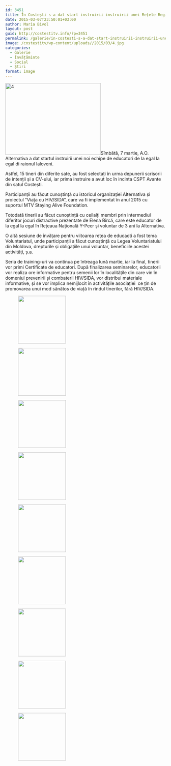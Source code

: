 ```yaml
---
id: 3451
title: În Costești s-a dat start instruirii instruirii unei Rețele Regionale de Educatori de la egal la egal
date: 2015-03-07T23:50:01+03:00
author: Maria Bivol
layout: post
guid: http://costestitv.info/?p=3451
permalink: /galerie/in-costesti-s-a-dat-start-instruirii-instruirii-unei-retele-regionale-de-educatori-de-la-egal-la-egal/
image: /costestitv/wp-content/uploads//2015/03/4.jpg
categories:
  - Galerie
  - Învățăminte
  - Social
  - Știri
format: image
---
```

[<img class="alignleft size-medium wp-image-3452" src="/costestitv/wp-content/uploads//2015/03/4-300x225.jpg" alt="4" width="300" height="225" srcset="/costestitv/wp-content/uploads//2015/03/4-300x225.jpg 300w, /costestitv/wp-content/uploads//2015/03/4.jpg 1024w, /costestitv/wp-content/uploads//2015/03/4-45x35.jpg 45w" sizes="(max-width: 300px) 100vw, 300px" />](/costestitv/wp-content/uploads//2015/03/4.jpg)Sîmbătă, 7 martie, A.O. Alternativa a dat startul instruirii unei noi echipe de educatori de la egal la egal di raionul Ialoveni.

Astfel, 15 tineri din diferite sate, au fost selectați în urma depunerii scrisorii de intenții și a CV-ului, iar prima instruire a avut loc în incinta CSPT Avante din satul Costești.

Participanții au făcut cunoștință cu istoricul organizației Alternativa și proiectul ”Viața cu HIV/SIDA”, care va fi implementat în anul 2015 cu suportul MTV Staying Alive Foundation.

Totodată tinerii au făcut cunoștință cu ceilalți membri prin intermediul diferitor jocuri distractive prezentate de Elena Bîrcă, care este educator de la egal la egal în Rețeaua Națională Y-Peer și voluntar de 3 ani la Alternativa.

O altă sesiune de învățare pentru viitoarea rețea de educaoti a fost tema Voluntariatul, unde participanții a făcut cunoștință cu Legea Voluntariatului din Moldova, drepturile și obligațiile unui voluntar, beneficiile acestei activități, ș.a.

Seria de training-uri va continua pe întreaga lună martie, iar la final, tinerii vor primi Certificate de educatori. După finalizarea seminarelor, educatorii vor realiza ore informative pentru semenii lor în localitățile din care vin în domeniul prevenirii și combaterii HIV/SIDA, vor distribui materiale informative, și se vor implica nemijlocit în activitățile asociației  ce țin de promovarea unui mod sănătos de viață în rîndul tinerilor, fără HIV/SIDA.

<div id='gallery-25' class='gallery galleryid-3451 gallery-columns-3 gallery-size-thumbnail'>
  <figure class='gallery-item'> 
  
  <div class='gallery-icon landscape'>
    <a href='/costestitv/galerie/in-costesti-s-a-dat-start-instruirii-instruirii-unei-retele-regionale-de-educatori-de-la-egal-la-egal/attachment/3-3/'><img width="150" height="150" src="/costestitv/wp-content/uploads//2015/03/3-150x150.jpg" class="attachment-thumbnail size-thumbnail" alt="" /></a>
  </div></figure><figure class='gallery-item'> 
  
  <div class='gallery-icon landscape'>
    <a href='/costestitv/galerie/in-costesti-s-a-dat-start-instruirii-instruirii-unei-retele-regionale-de-educatori-de-la-egal-la-egal/attachment/8-3/'><img width="150" height="150" src="/costestitv/wp-content/uploads//2015/03/8-150x150.jpg" class="attachment-thumbnail size-thumbnail" alt="" /></a>
  </div></figure><figure class='gallery-item'> 
  
  <div class='gallery-icon landscape'>
    <a href='/costestitv/galerie/in-costesti-s-a-dat-start-instruirii-instruirii-unei-retele-regionale-de-educatori-de-la-egal-la-egal/attachment/16/'><img width="150" height="150" src="/costestitv/wp-content/uploads//2015/03/16-150x150.jpg" class="attachment-thumbnail size-thumbnail" alt="" /></a>
  </div></figure><figure class='gallery-item'> 
  
  <div class='gallery-icon landscape'>
    <a href='/costestitv/galerie/in-costesti-s-a-dat-start-instruirii-instruirii-unei-retele-regionale-de-educatori-de-la-egal-la-egal/attachment/19/'><img width="150" height="150" src="/costestitv/wp-content/uploads//2015/03/19-150x150.jpg" class="attachment-thumbnail size-thumbnail" alt="" /></a>
  </div></figure><figure class='gallery-item'> 
  
  <div class='gallery-icon landscape'>
    <a href='/costestitv/galerie/in-costesti-s-a-dat-start-instruirii-instruirii-unei-retele-regionale-de-educatori-de-la-egal-la-egal/attachment/22-2/'><img width="150" height="150" src="/costestitv/wp-content/uploads//2015/03/22-150x150.jpg" class="attachment-thumbnail size-thumbnail" alt="" /></a>
  </div></figure><figure class='gallery-item'> 
  
  <div class='gallery-icon landscape'>
    <a href='/costestitv/galerie/in-costesti-s-a-dat-start-instruirii-instruirii-unei-retele-regionale-de-educatori-de-la-egal-la-egal/attachment/31/'><img width="150" height="150" src="/costestitv/wp-content/uploads//2015/03/31-150x150.jpg" class="attachment-thumbnail size-thumbnail" alt="" /></a>
  </div></figure><figure class='gallery-item'> 
  
  <div class='gallery-icon landscape'>
    <a href='/costestitv/galerie/in-costesti-s-a-dat-start-instruirii-instruirii-unei-retele-regionale-de-educatori-de-la-egal-la-egal/attachment/33/'><img width="150" height="150" src="/costestitv/wp-content/uploads//2015/03/33-150x150.jpg" class="attachment-thumbnail size-thumbnail" alt="" /></a>
  </div></figure><figure class='gallery-item'> 
  
  <div class='gallery-icon landscape'>
    <a href='/costestitv/galerie/in-costesti-s-a-dat-start-instruirii-instruirii-unei-retele-regionale-de-educatori-de-la-egal-la-egal/attachment/37/'><img width="150" height="150" src="/costestitv/wp-content/uploads//2015/03/37-150x150.jpg" class="attachment-thumbnail size-thumbnail" alt="" /></a>
  </div></figure><figure class='gallery-item'> 
  
  <div class='gallery-icon landscape'>
    <a href='/costestitv/galerie/in-costesti-s-a-dat-start-instruirii-instruirii-unei-retele-regionale-de-educatori-de-la-egal-la-egal/attachment/inregistrarea/'><img width="150" height="150" src="/costestitv/wp-content/uploads//2015/03/inregistrarea-150x150.jpg" class="attachment-thumbnail size-thumbnail" alt="" /></a>
  </div></figure>
</div>